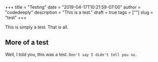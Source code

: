 +++
title = "Testing"
date = "2019-04-17T10:21:59-07:00"
author = "codedeeply"
description = "This is a test."
draft = true
tags = [""]
slug = "test"
+++

This is simply a test. That is all.

## More of a test

Well, I told you, this was a test. `Don't say I didn't tell you so.`
